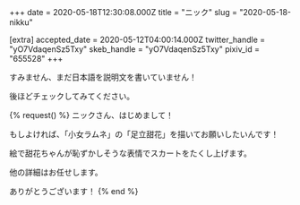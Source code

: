 +++
date = 2020-05-18T12:30:08.000Z
title = "ニック"
slug = "2020-05-18-nikku"

[extra]
accepted_date = 2020-05-12T04:00:14.000Z
twitter_handle = "yO7VdaqenSz5Txy"
skeb_handle = "yO7VdaqenSz5Txy"
pixiv_id = "655528"
+++

すみません、まだ日本語を説明文を書いていません！

後ほどチェックしてみてください。

{% request() %}
ニックさん、はじめまして！

もしよければ、「小女ラムネ」の「足立甜花」を描いてお願いしたいんです！

絵で甜花ちゃんが恥ずかしそうな表情でスカートをたくし上げます。

他の詳細はお任せします。

ありがとうございます！
{% end %}
